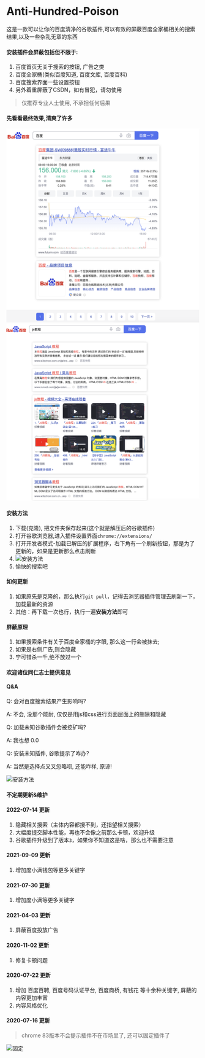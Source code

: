 # Anti-Hundred-Poison
这是一款可以让你的百度清净的谷歌插件,可以有效的屏蔽百度全家桶相关的搜索结果,以及一些杂乱无章的东西

#### 安装插件会屏蔽包括但不限于: 
1. 百度首页无关于搜索的按钮, 广告之类
2. 百度全家桶(类似百度知道, 百度文库, 百度百科)
3. 百度搜索界面一些设置按钮
4. 另外着重屏蔽了CSDN，如有冒犯，请勿使用

>仅推荐专业人士使用, 不承担任何后果

#### 先看看最终效果,清爽了许多
![百度首页](./imgs/1.png)
![js教程](./imgs/4.png)

#### 安装方法
  1. 下载(克隆), 把文件夹保存起来(这个就是解压后的谷歌插件) 
  2. 打开谷歌浏览器,进入插件设置界面`chrome://extensions/`
  3. 打开开发者模式-加载已解压的扩展程序，右下角有一个刷新按钮，那是为了更新的，如果是更新那么点击刷新
  4. ![安装方法](./imgs/2.png)
  5. 愉快的搜索吧

#### 如何更新
1. 如果原先是克隆的，那么执行`git pull`，记得去浏览器插件管理去刷新一下，加载最新的资源
2. 其他：再下载一次也行，执行一遍**安装方法**即可
#### 屏蔽原理
1. 如果搜索条件有关于百度全家桶的字眼, 那么这一行会被抹去;
2. 如果是右侧广告,则会隐藏
3. 宁可错杀一千,绝不放过一个

#### 欢迎诸位同仁志士提供意见

#### Q&A
Q: 会对百度搜索结果产生影响吗?

A: 不会, 没那个能耐, 仅仅是用js和css进行页面层面上的删除和隐藏

Q: 加载未知谷歌插件会被挖矿吗?

A: 我也想 0.0

Q: 安装未知插件, 谷歌提示了咋办?

A: 当然是选择点叉叉忽略呗, 还能咋样, 原谅!

![安装方法](./imgs/3.png)

#### 不定期更新&维护
#### 2022-07-14 更新
1. 隐藏相关搜索（主体内容都搜不到，还指望相关搜索）
2. 大幅度提交脚本性能，再也不会像之前那么卡顿，欢迎升级
3. 谷歌插件升级到了版本`3`，如果你不知道这是啥，那么也不需要注意
#### 2021-09-09 更新

1. 增加度小满钱包等更多关键字
#### 2021-07-30 更新

1. 增加度小满等更多关键字

#### 2021-04-03 更新

1. 屏蔽百度投放广告
#### 2020-11-02 更新

1. 修复卡顿问题

#### 2020-07-22 更新

1. 增加 百度百聘, 百度号码认证平台, 百度商桥, 有钱花 等十余种关键字, 屏蔽的内容更加丰富
2. 内容风格优化

#### 2020-07-16 更新

>chrome 83版本不会提示插件不在市场里了, 还可以固定插件了

![固定](./imgs/fixed.png)
